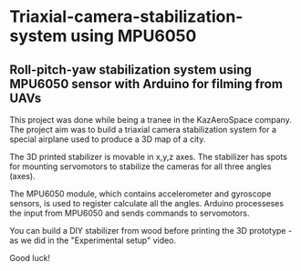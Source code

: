 # Triaxial-camera-stabilization-system using MPU6050
## Roll-pitch-yaw stabilization system using MPU6050 sensor with Arduino for filming from UAVs 


This project was done while being a tranee in the KazAeroSpace company. The project aim was to build a triaxial camera stabilization system for a special airplane used to produce a 3D map of a city.

The 3D printed stabilizer is movable in x,y,z axes. The stabilizer has spots for mounting servomotors to stabilize the cameras for all three angles (axes). 

The MPU6050 module, which contains accelerometer and gyroscope sensors, is used to register calculate all the angles. Arduino processeses the input from MPU6050 and sends commands to servomotors. 

You can build a DIY stabilizer from wood before printing the 3D prototype - as we did in the "Experimental setup" video. 

Good luck!
